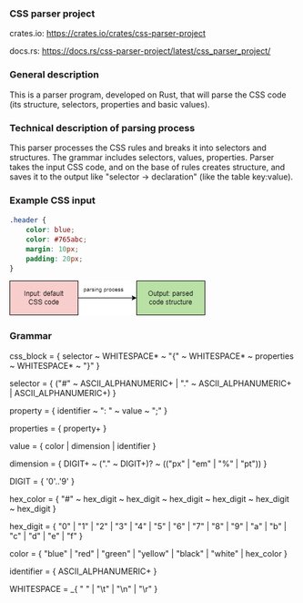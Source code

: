 ### CSS parser project

crates.io: https://crates.io/crates/css-parser-project

docs.rs: https://docs.rs/css-parser-project/latest/css_parser_project/

### General description
This is a parser program, developed on Rust, that will parse the CSS code (its structure, selectors, properties and basic values). 

### Technical description of parsing process
This parser processes the CSS rules and breaks it into selectors and structures. The grammar includes selectors, values, properties. Parser takes the input CSS code, and on the base of rules creates structure, and saves it to the output like "selector -> declaration" (like the table key:value).

### Example CSS input
```CSS
.header {
    color: blue;
    color: #765abc;
    margin: 10px;
    padding: 20px;
}
```

![CSS parsing process](assets/css_parser.png)

### Grammar
css_block = { selector ~ WHITESPACE* ~ "{" ~ WHITESPACE* ~ properties ~ WHITESPACE* ~ "}" }

selector = { 
    ("#" ~ ASCII_ALPHANUMERIC+ 
    | "." ~ ASCII_ALPHANUMERIC+ 
    | ASCII_ALPHANUMERIC+)
}

property = { identifier ~ ": " ~ value ~ ";" }

properties = { property+ }

value = { color | dimension | identifier }

dimension = { DIGIT+ ~ ("." ~ DIGIT+)? ~ (("px" | "em" | "%" | "pt")) }

DIGIT = { '0'..'9' }

hex_color = { 
    "#" ~ hex_digit ~ hex_digit ~ hex_digit ~ hex_digit ~ hex_digit ~ hex_digit 
}

hex_digit = { "0" | "1" | "2" | "3" | "4" | "5" | "6" | "7" | "8" | "9" | "a" 
| "b" | "c" | "d" | "e" | "f" }

color = { "blue" | "red" | "green" | "yellow" | "black" | "white" | hex_color }

identifier = { ASCII_ALPHANUMERIC+ }

WHITESPACE = _{ " " | "\t" | "\n" | "\r" }
